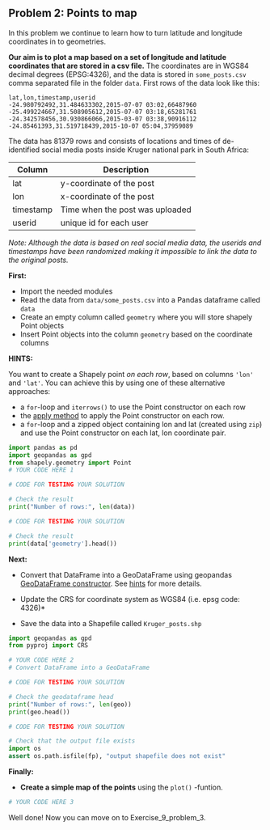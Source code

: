 ## Problem 2: Points to map
 
In this problem we continue to learn how to turn latitude and longitude coordinates in to geometries.

**Our aim is to plot a map based on a set of longitude and latitude coordinates that are stored in a csv file.** 
The coordinates are in WGS84 decimal degrees (EPSG:4326), and the data is stored in `some_posts.csv` comma separated file in the folder `data`. First rows of the data look like this:
 
```
lat,lon,timestamp,userid 
-24.980792492,31.484633302,2015-07-07 03:02,66487960
-25.499224667,31.508905612,2015-07-07 03:18,65281761
-24.342578456,30.930866066,2015-03-07 03:38,90916112
-24.85461393,31.519718439,2015-10-07 05:04,37959089
```

The data has 81379 rows and consists of locations and times of de-identified social media posts inside Kruger national park in South Africa:

| Column | Description |
|--------|-------------|
| lat | y-coordinate of the post |
| lon | x-coordinate of the post |
| timestamp | Time when the post was uploaded |
| userid | unique id for each user|

*Note: Although the data is based on real social media data, the userids and timestamps have been randomized making it impossible to link the data to the original posts.*

**First:**

- Import the needed modules
- Read the data from `data/some_posts.csv` into a Pandas dataframe called `data`
- Create an empty column called `geometry` where you will store shapely Point objects
- Insert Point objects into the column `geometry` based on the coordinate columns 

**HINTS:**

You want to create a Shapely point *on each row*, based on columns `'lon'` and `'lat'`. You can achieve this by using one of these alternative approaches:

- a `for`-loop and `iterrows()` to use the Point constructor on each row
- the [apply method](https://pandas.pydata.org/pandas-docs/stable/reference/api/pandas.DataFrame.apply.html) to apply the  Point constructor on each row. 
- a `for`-loop and a zipped object containing lon and lat (created using `zip`) and use the Point constructor on each lat, lon coordinate pair.


```python
import pandas as pd
import geopandas as gpd
from shapely.geometry import Point
# YOUR CODE HERE 1
```


```python
# CODE FOR TESTING YOUR SOLUTION

# Check the result
print("Number of rows:", len(data))
```

```python
# CODE FOR TESTING YOUR SOLUTION

# Check the result
print(data['geometry'].head())
```

**Next:**
- Convert that DataFrame into a GeoDataFrame using geopandas [GeoDataFrame constructor](https://geopandas.org/reference/geopandas.GeoDataFrame.html). See [hints](https://autogis-site.readthedocs.io/en/latest/lessons/L2/exercise-2.html#hints) for more details. 

- Update the CRS for coordinate system as WGS84 (i.e. epsg code: 4326)*

- Save the data into a Shapefile called `Kruger_posts.shp`

```python
import geopandas as gpd
from pyproj import CRS

# YOUR CODE HERE 2
# Convert DataFrame into a GeoDataFrame
```


```python
# CODE FOR TESTING YOUR SOLUTION

# Check the geodataframe head
print("Number of rows:", len(geo))
print(geo.head())
```


```python
# CODE FOR TESTING YOUR SOLUTION

# Check that the output file exists
import os
assert os.path.isfile(fp), "output shapefile does not exist"
```

**Finally:** 
- **Create a simple map of the points** using the `plot()` -funtion. 


```python
# YOUR CODE HERE 3
```



Well done! Now you can move on to Exercise_9_problem_3.
